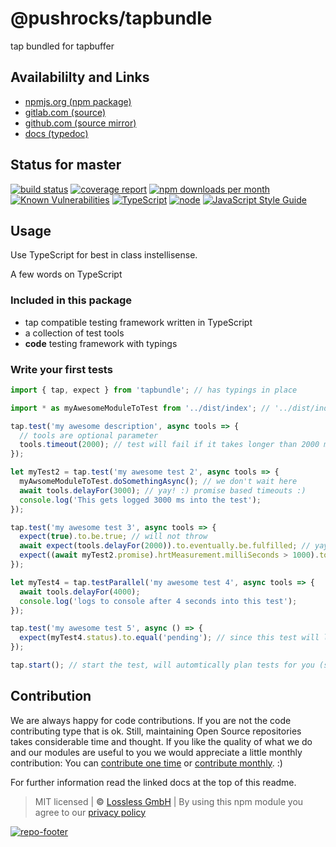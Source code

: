 # @pushrocks/tapbundle
tap bundled for tapbuffer

## Availabililty and Links
* [npmjs.org (npm package)](https://www.npmjs.com/package/@pushrocks/tapbundle)
* [gitlab.com (source)](https://gitlab.com/pushrocks/tapbundle)
* [github.com (source mirror)](https://github.com/pushrocks/tapbundle)
* [docs (typedoc)](https://pushrocks.gitlab.io/tapbundle/)

## Status for master
[![build status](https://gitlab.com/pushrocks/tapbundle/badges/master/build.svg)](https://gitlab.com/pushrocks/tapbundle/commits/master)
[![coverage report](https://gitlab.com/pushrocks/tapbundle/badges/master/coverage.svg)](https://gitlab.com/pushrocks/tapbundle/commits/master)
[![npm downloads per month](https://img.shields.io/npm/dm/@pushrocks/tapbundle.svg)](https://www.npmjs.com/package/@pushrocks/tapbundle)
[![Known Vulnerabilities](https://snyk.io/test/npm/@pushrocks/tapbundle/badge.svg)](https://snyk.io/test/npm/@pushrocks/tapbundle)
[![TypeScript](https://img.shields.io/badge/TypeScript->=%203.x-blue.svg)](https://nodejs.org/dist/latest-v10.x/docs/api/)
[![node](https://img.shields.io/badge/node->=%2010.x.x-blue.svg)](https://nodejs.org/dist/latest-v10.x/docs/api/)
[![JavaScript Style Guide](https://img.shields.io/badge/code%20style-prettier-ff69b4.svg)](https://prettier.io/)

## Usage

Use TypeScript for best in class instellisense.

A few words on TypeScript

### Included in this package

- tap compatible testing framework written in TypeScript
- a collection of test tools
- **code** testing framework with typings

### Write your first tests

```javascript
import { tap, expect } from 'tapbundle'; // has typings in place

import * as myAwesomeModuleToTest from '../dist/index'; // '../dist/index' is the standard path for npmts modules

tap.test('my awesome description', async tools => {
  // tools are optional parameter
  tools.timeout(2000); // test will fail if it takes longer than 2000 millisenconds
});

let myTest2 = tap.test('my awesome test 2', async tools => {
  myAwsomeModuleToTest.doSomethingAsync(); // we don't wait here
  await tools.delayFor(3000); // yay! :) promise based timeouts :)
  console.log('This gets logged 3000 ms into the test');
});

tap.test('my awesome test 3', async tools => {
  expect(true).to.be.true; // will not throw
  await expect(tools.delayFor(2000)).to.eventually.be.fulfilled; // yay expect promises :)
  expect((await myTest2.promise).hrtMeasurement.milliSeconds > 1000).to.be.true; // access other tests metadata :)
});

let myTest4 = tap.testParallel('my awesome test 4', async tools => {
  await tools.delayFor(4000);
  console.log('logs to console after 4 seconds into this test');
});

tap.test('my awesome test 5', async () => {
  expect(myTest4.status).to.equal('pending'); // since this test will likely finish before myTest4.
});

tap.start(); // start the test, will automtically plan tests for you (so the tap parser knows when tests exit bofore they are finished)
```

## Contribution

We are always happy for code contributions. If you are not the code contributing type that is ok. Still, maintaining Open Source repositories takes considerable time and thought. If you like the quality of what we do and our modules are useful to you we would appreciate a little monthly contribution: You can [contribute one time](https://lossless.link/contribute-onetime) or [contribute monthly](https://lossless.link/contribute). :)

For further information read the linked docs at the top of this readme.

> MIT licensed | **&copy;** [Lossless GmbH](https://lossless.gmbh)
| By using this npm module you agree to our [privacy policy](https://lossless.gmbH/privacy)

[![repo-footer](https://lossless.gitlab.io/publicrelations/repofooter.svg)](https://maintainedby.lossless.com)

